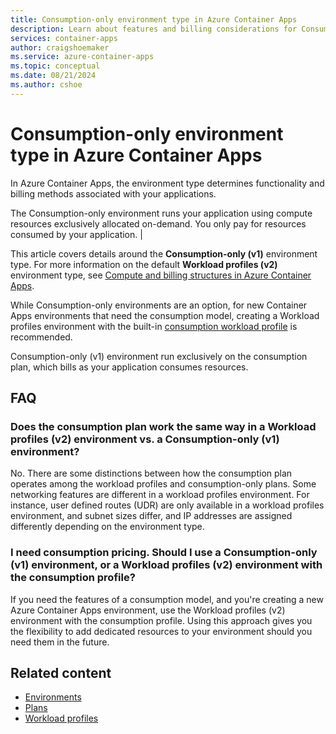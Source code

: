 ```yaml
---
title: Consumption-only environment type in Azure Container Apps
description: Learn about features and billing considerations for Consumption-only environment types in Azure Container Apps. 
services: container-apps
author: craigshoemaker
ms.service: azure-container-apps
ms.topic: conceptual
ms.date: 08/21/2024
ms.author: cshoe
---
```


# Consumption-only environment type in Azure Container Apps

In Azure Container Apps, the environment type determines functionality and billing methods associated with your applications.

The Consumption-only environment runs your application using compute resources exclusively allocated on-demand. You only pay for resources consumed by your application. |

This article covers details around the **Consumption-only (v1)** environment type. For more information on the default **Workload profiles (v2)** environment type, see [Compute and billing structures in Azure Container Apps](structure.md).

While Consumption-only environments are an option, for new Container Apps environments that need the consumption model, creating a Workload profiles environment with the built-in [consumption workload profile](./structure.md#workload-profiles) is recommended.

Consumption-only (v1) environment run exclusively on the consumption plan, which bills as your application consumes resources.

## FAQ

### Does the consumption plan work the same way in a Workload profiles (v2) environment vs. a Consumption-only (v1) environment?

No. There are some distinctions between how the consumption plan operates among the workload profiles and consumption-only plans. Some networking features are different in a workload profiles environment. For instance, user defined routes (UDR) are only available in a workload profiles environment, and subnet sizes differ, and IP addresses are assigned differently depending on the environment type.

### I need consumption pricing. Should I use a Consumption-only (v1) environment, or a Workload profiles (v2) environment with the consumption profile?

If you need the features of a consumption model, and you're creating a new Azure Container Apps environment, use the Workload profiles (v2) environment with the consumption profile. Using this approach gives you the flexibility to add dedicated resources to your environment should you need them in the future.

## Related content

- [Environments](environment.md)
- [Plans](plans.md)
- [Workload profiles](workload-profiles-overview.md)
